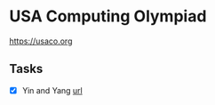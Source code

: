 # USA Computing Olympiad

https://usaco.org

## Tasks

- [x] Yin and Yang [url](https://usaco.org/index.php?page=viewproblem2&cpid=286)
